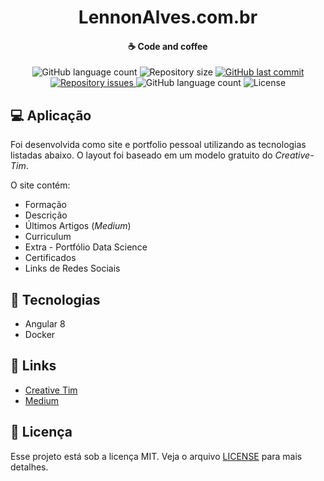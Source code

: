 <h1 align="center">
    <b>LennonAlves</b>.com.br
</h1>

<h4 align="center">
    ☕ Code and coffee
</h4>

<p align="center">
  <img alt="GitHub language count" src="https://img.shields.io/github/languages/count/eduardoao/edualcantaradev.svg">

  <img alt="Repository size" src="https://img.shields.io/github/repo-size/eduardoao/edualcantaradev.svg">
  
  <a href="https://github.com/eduardoao/edualcantaradev/commits/main">
    <img alt="GitHub last commit" src="https://img.shields.io/github/last-commit/eduardoao/cli.svg">
  </a>

  <a href="https://github.com/eduardoao/edualcantaradev/issues">
    <img alt="Repository issues" src="https://img.shields.io/github/issues/eduardoao/edualcantaradev.svg">
  </a>
  
  <img alt="GitHub language count" src="https://img.shields.io/github/forks/eduardoao/edualcantaradev.svg">
  
  
  

  <img alt="License" src="https://img.shields.io/badge/license-MIT-brightgreen">
</p>

## 💻 Aplicação

Foi desenvolvida como site e portfolio pessoal utilizando as tecnologias listadas abaixo. O layout foi baseado em um modelo gratuito do _Creative-Tim_.

O site contém:

* Formação
* Descrição
* Últimos Artigos (_Medium_)
* Curriculum
* Extra - Portfólio Data Science
* Certificados
* Links de Redes Sociais

## 🚀 Tecnologias

* Angular 8
* Docker

## 🔗 Links

* [Creative Tim](https://www.creative-tim.com/)
* [Medium](https://medium.com/@lennonalvesdias)

## 📝 Licença

Esse projeto está sob a licença MIT. Veja o arquivo [LICENSE](LICENSE) para mais detalhes.
